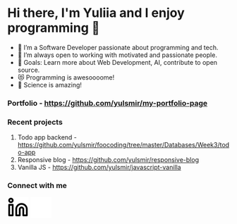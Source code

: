 # Hi there, I'm Yuliia and I enjoy programming 👋

- 🌱 I’m a Software Developer passionate about programming and tech.
- 👯 I’m always open to working with motivated and passionate people.
- 🥅 Goals: Learn more about Web Development, AI, contribute to open source.
- 😻 Programming is awesoooome!
- 🔬 Science is amazing!

### Portfolio - https://github.com/yulsmir/my-portfolio-page

### Recent projects
1. Todo app backend - https://github.com/yulsmir/foocoding/tree/master/Databases/Week3/todo-app
2. Responsive blog - https://github.com/yulsmir/responsive-blog
3. Vanilla JS - https://github.com/yulsmir/javascript-vanilla
   
### Connect with me
[![website](./img/linkedin-light.svg)](https://linkedin.com/in/smirnovajuliar#gh-light-mode-only)
[![website](./img/linkedin-dark.svg)](https://linkedin.com/in/smirnovajulia#gh-dark-mode-only)
&nbsp;&nbsp;

